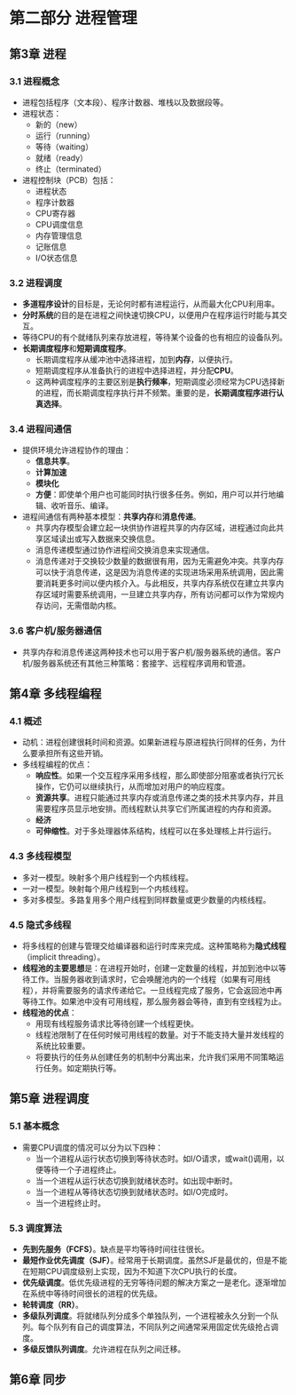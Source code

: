 # 第二部分 进程管理

## 第3章 进程

### 3.1 进程概念

+ 进程包括程序（文本段）、程序计数器、堆栈以及数据段等。
+ 进程状态：
  + 新的（new）
  + 运行（running）
  + 等待（waiting）
  + 就绪（ready）
  + 终止（terminated）
+ 进程控制块（PCB）包括：
  + 进程状态
  + 程序计数器
  + CPU寄存器
  + CPU调度信息
  + 内存管理信息
  + 记账信息
  + I/O状态信息

### 3.2 进程调度

+ **多道程序设计**的目标是，无论何时都有进程运行，从而最大化CPU利用率。
+ **分时系统**的目的是在进程之间快速切换CPU，以便用户在程序运行时能与其交互。
+ 等待CPU的有个就绪队列来存放进程，等待某个设备的也有相应的设备队列。
+ **长期调度程序**和**短期调度程序**。
  + 长期调度程序从缓冲池中选择进程，加到**内存**，以便执行。
  + 短期调度程序从准备执行的进程中选择进程，并分配**CPU**。
  + 这两种调度程序的主要区别是**执行频率**，短期调度必须经常为CPU选择新的进程，而长期调度程序执行并不频繁。重要的是，**长期调度程序进行认真选择**。

### 3.4 进程间通信

+ 提供环境允许进程协作的理由：
  + **信息共享**。
  + **计算加速**
  + **模块化**
  + **方便**：即使单个用户也可能同时执行很多任务。例如，用户可以并行地编辑、收听音乐、编译。
+ 进程间通信有两种基本模型：**共享内存**和**消息传递**。
  + 共享内存模型会建立起一块供协作进程共享的内存区域，进程通过向此共享区域读出或写入数据来交换信息。
  + 消息传递模型通过协作进程间交换消息来实现通信。
  + 消息传递对于交换较少数量的数据很有用，因为无需避免冲突。共享内存可以快于消息传递，这是因为消息传递的实现进场采用系统调用，因此需要消耗更多时间以便内核介入。与此相反，共享内存系统仅在建立共享内存区域时需要系统调用，一旦建立共享内存，所有访问都可以作为常规内存访问，无需借助内核。

### 3.6 客户机/服务器通信

+ 共享内存和消息传递这两种技术也可以用于客户机/服务器系统的通信。客户机/服务器系统还有其他三种策略：套接字、远程程序调用和管道。



## 第4章 多线程编程

### 4.1 概述

+ 动机：进程创建很耗时间和资源。如果新进程与原进程执行同样的任务，为什么要承担所有这些开销。
+ 多线程编程的优点：
  + **响应性**。如果一个交互程序采用多线程，那么即使部分阻塞或者执行冗长操作，它仍可以继续执行，从而增加对用户的响应程度。
  + **资源共享**。进程只能通过共享内存或消息传递之类的技术共享内存，并且需要程序员显示地安排。而线程默认共享它们所属进程的内存和资源。
  + **经济**
  + **可伸缩性**。对于多处理器体系结构，线程可以在多处理核上并行运行。

### 4.3 多线程模型

+ 多对一模型。映射多个用户线程到一个内核线程。
+ 一对一模型。映射每个用户线程到一个内核线程。
+ 多对多模型。多路复用多个用户线程到同样数量或更少数量的内核线程。

### 4.5 隐式多线程

+ 将多线程的创建与管理交给编译器和运行时库来完成。这种策略称为**隐式线程**（implicit threading）。
+ **线程池的主要思想**是：在进程开始时，创建一定数量的线程，并加到池中以等待工作。当服务器收到请求时，它会唤醒池内的一个线程（如果有可用线程），并将需要服务的请求传递给它。一旦线程完成了服务，它会返回池中再等待工作。如果池中没有可用线程，那么服务器会等待，直到有空线程为止。
+ **线程池的优点**：
  + 用现有线程服务请求比等待创建一个线程更快。
  + 线程池限制了在任何时候可用线程的数量。对于不能支持大量并发线程的系统比较重要。
  + 将要执行的任务从创建任务的机制中分离出来，允许我们采用不同策略运行任务。如定期执行等。

## 第5章 进程调度

### 5.1 基本概念

+ 需要CPU调度的情况可以分为以下四种：
  + 当一个进程从运行状态切换到等待状态时。如I/O请求，或wait()调用，以便等待一个子进程终止。
  + 当一个进程从运行状态切换到就绪状态时。如出现中断时。
  + 当一个进程从等待状态切换到就绪状态时。如I/O完成时。
  + 当一个进程终止时。

### 5.3 调度算法

+ **先到先服务（FCFS）**。缺点是平均等待时间往往很长。
+ **最短作业优先调度（SJF）**。经常用于长期调度。虽然SJF是最优的，但是不能在短期CPU调度级别上实现，因为不知道下次CPU执行的长度。
+ **优先级调度**。低优先级进程的无穷等待问题的解决方案之一是老化。逐渐增加在系统中等待时间很长的进程的优先级。
+ **轮转调度（RR）**。
+ **多级队列调度**。将就绪队列分成多个单独队列，一个进程被永久分到一个队列。每个队列有自己的调度算法，不同队列之间通常采用固定优先级抢占调度。
+ **多级反馈队列调度**。允许进程在队列之间迁移。

## 第6章 同步

